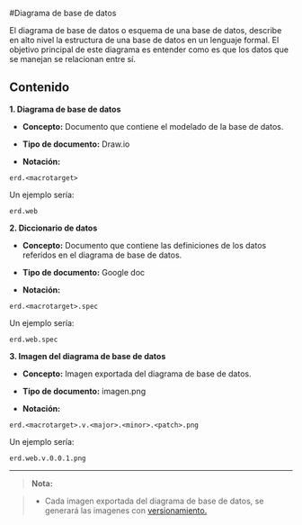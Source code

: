 #Diagrama de base de datos

El diagrama de base de datos o esquema de una base de datos, describe en alto nivel la estructura de una base de datos en un lenguaje formal.
El objetivo principal de este diagrama es entender como es que los datos que se manejan se relacionan entre sí.


## Contenido

**1. Diagrama de base de datos**

* **Concepto:** Documento que contiene el modelado de la base de datos.

* **Tipo de documento:** Draw.io

* **Notación:**

 ```
erd.<macrotarget>
 ```

 Un ejemplo sería:
 ```
erd.web
 ```

**2. Diccionario de datos**


* **Concepto:** Documento  que contiene las definiciones de los datos referidos en el diagrama de base de datos.

* **Tipo de documento:** Google doc

* **Notación:**

 ```
erd.<macrotarget>.spec
 ```

 Un ejemplo sería:
 ```
erd.web.spec
 ```

**3. Imagen del diagrama de base de datos**


* **Concepto:** Imagen exportada del diagrama de base de datos.

* **Tipo de documento:** imagen.png

* **Notación:**

 ```
erd.<macrotarget>.v.<major>.<minor>.<patch>.png
```

 Un ejemplo sería:
 ```
erd.web.v.0.0.1.png
  ```

---
> **Nota:**

>* Cada imagen exportada del diagrama de base de datos, se generará las imagenes con [versionamiento.](http://wikipedia.org)
